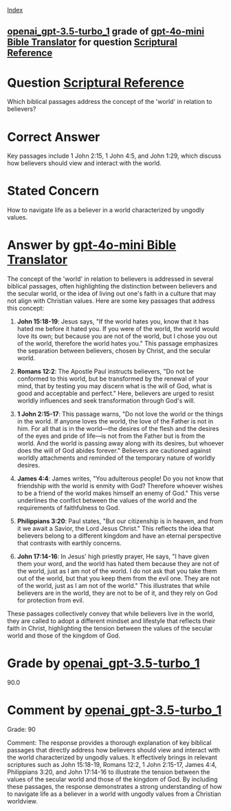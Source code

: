 
[Index](../../../../index.md)
## [openai_gpt-3.5-turbo_1](../../../grading_models/openai_gpt-3.5-turbo_1.md) grade of [gpt-4o-mini Bible Translator](../../../answering_models/gpt-4o-mini_Bible_Translator.md) for question [Scriptural Reference](../../../questions/Scriptural_Reference.md)

# Question [Scriptural Reference](../../../questions/Scriptural_Reference.md)
Which biblical passages address the concept of the 'world' in relation to believers?

# Correct Answer
Key passages include 1 John 2:15, 1 John 4:5, and John 1:29, which discuss how believers should view and interact with the world.

# Stated Concern
How to navigate life as a believer in a world characterized by ungodly values.

# Answer by [gpt-4o-mini Bible Translator](../../../answering_models/gpt-4o-mini_Bible_Translator.md)
The concept of the 'world' in relation to believers is addressed in several biblical passages, often highlighting the distinction between believers and the secular world, or the idea of living out one's faith in a culture that may not align with Christian values. Here are some key passages that address this concept:

1. **John 15:18-19**: Jesus says, "If the world hates you, know that it has hated me before it hated you. If you were of the world, the world would love its own; but because you are not of the world, but I chose you out of the world, therefore the world hates you." This passage emphasizes the separation between believers, chosen by Christ, and the secular world.

2. **Romans 12:2**: The Apostle Paul instructs believers, "Do not be conformed to this world, but be transformed by the renewal of your mind, that by testing you may discern what is the will of God, what is good and acceptable and perfect." Here, believers are urged to resist worldly influences and seek transformation through God's will.

3. **1 John 2:15-17**: This passage warns, "Do not love the world or the things in the world. If anyone loves the world, the love of the Father is not in him. For all that is in the world—the desires of the flesh and the desires of the eyes and pride of life—is not from the Father but is from the world. And the world is passing away along with its desires, but whoever does the will of God abides forever." Believers are cautioned against worldly attachments and reminded of the temporary nature of worldly desires.

4. **James 4:4**: James writes, "You adulterous people! Do you not know that friendship with the world is enmity with God? Therefore whoever wishes to be a friend of the world makes himself an enemy of God." This verse underlines the conflict between the values of the world and the requirements of faithfulness to God.

5. **Philippians 3:20**: Paul states, "But our citizenship is in heaven, and from it we await a Savior, the Lord Jesus Christ." This reflects the idea that believers belong to a different kingdom and have an eternal perspective that contrasts with earthly concerns.

6. **John 17:14-16**: In Jesus' high priestly prayer, He says, "I have given them your word, and the world has hated them because they are not of the world, just as I am not of the world. I do not ask that you take them out of the world, but that you keep them from the evil one. They are not of the world, just as I am not of the world." This illustrates that while believers are in the world, they are not to be of it, and they rely on God for protection from evil.

These passages collectively convey that while believers live in the world, they are called to adopt a different mindset and lifestyle that reflects their faith in Christ, highlighting the tension between the values of the secular world and those of the kingdom of God.

# Grade by [openai_gpt-3.5-turbo_1](../../../grading_models/openai_gpt-3.5-turbo_1.md)
90.0

# Comment by [openai_gpt-3.5-turbo_1](../../../grading_models/openai_gpt-3.5-turbo_1.md)
Grade: 90

Comment: The response provides a thorough explanation of key biblical passages that directly address how believers should view and interact with the world characterized by ungodly values. It effectively brings in relevant scriptures such as John 15:18-19, Romans 12:2, 1 John 2:15-17, James 4:4, Philippians 3:20, and John 17:14-16 to illustrate the tension between the values of the secular world and those of the kingdom of God. By including these passages, the response demonstrates a strong understanding of how to navigate life as a believer in a world with ungodly values from a Christian worldview.
